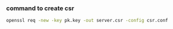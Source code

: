 ### command to create csr
```bash
openssl req -new -key pk.key -out server.csr -config csr.conf
```
